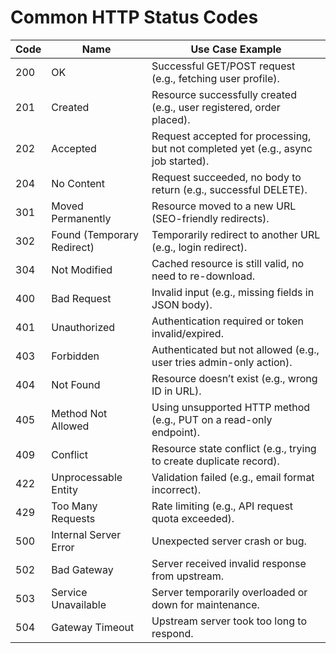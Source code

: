 # Common HTTP Status Codes

| Code | Name                       | Use Case Example                                                                  |
| ---- | -------------------------- | --------------------------------------------------------------------------------- |
| 200  | OK                         | Successful GET/POST request (e.g., fetching user profile).                        |
| 201  | Created                    | Resource successfully created (e.g., user registered, order placed).              |
| 202  | Accepted                   | Request accepted for processing, but not completed yet (e.g., async job started). |
| 204  | No Content                 | Request succeeded, no body to return (e.g., successful DELETE).                   |
| 301  | Moved Permanently          | Resource moved to a new URL (SEO-friendly redirects).                             |
| 302  | Found (Temporary Redirect) | Temporarily redirect to another URL (e.g., login redirect).                       |
| 304  | Not Modified               | Cached resource is still valid, no need to re-download.                           |
| 400  | Bad Request                | Invalid input (e.g., missing fields in JSON body).                                |
| 401  | Unauthorized               | Authentication required or token invalid/expired.                                 |
| 403  | Forbidden                  | Authenticated but not allowed (e.g., user tries admin-only action).               |
| 404  | Not Found                  | Resource doesn’t exist (e.g., wrong ID in URL).                                   |
| 405  | Method Not Allowed         | Using unsupported HTTP method (e.g., PUT on a read-only endpoint).                |
| 409  | Conflict                   | Resource state conflict (e.g., trying to create duplicate record).                |
| 422  | Unprocessable Entity       | Validation failed (e.g., email format incorrect).                                 |
| 429  | Too Many Requests          | Rate limiting (e.g., API request quota exceeded).                                 |
| 500  | Internal Server Error      | Unexpected server crash or bug.                                                   |
| 502  | Bad Gateway                | Server received invalid response from upstream.                                   |
| 503  | Service Unavailable        | Server temporarily overloaded or down for maintenance.                            |
| 504  | Gateway Timeout            | Upstream server took too long to respond.                                         |
